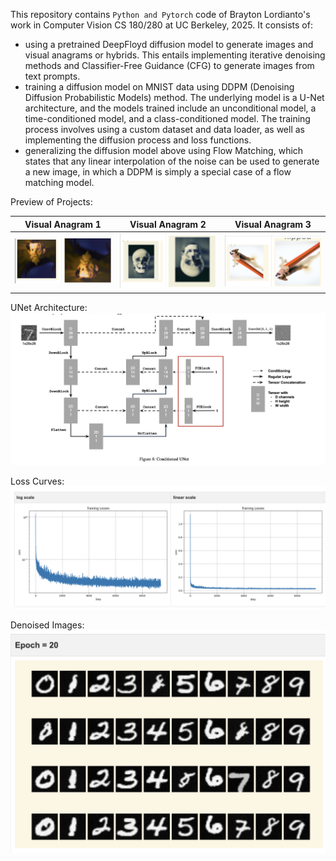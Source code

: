 This repository contains `Python and Pytorch` code of Brayton Lordianto's work in Computer Vision CS 180/280 at UC Berkeley, 2025. It consists of: 
- using a pretrained DeepFloyd diffusion model to generate images and visual anagrams or hybrids. This entails implementing iterative denoising methods and Classifier-Free Guidance (CFG) to generate images from text prompts.
- training a diffusion model on MNIST data using DDPM (Denoising Diffusion Probabilistic Models) method. The underlying model is a U-Net architecture, and the models trained include an unconditional model, a time-conditioned model, and a class-conditioned model. The training process involves using a custom dataset and data loader, as well as implementing the diffusion process and loss functions.
- generalizing the diffusion model above using Flow Matching, which states that any linear interpolation of the noise can be used to generate a new image, in which a DDPM is simply a special case of a flow matching model. 

Preview of Projects:
<!-- ![alt text](images/image.png) -->
| Visual Anagram 1 | Visual Anagram 2 | Visual Anagram 3 |
|:----------------:|:----------------:|:----------------:|
| ![alt text](images/image-4.png) | ![alt text](images/image-5.png) | ![alt text](images/image-6.png) |

UNet Architecture:
![alt text](images/image-1.png)

Loss Curves:
![alt text](images/image-2.png)

Denoised Images:
![alt text](images/image-3.png)